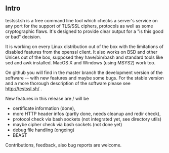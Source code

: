 
## Intro

testssl.sh is a free command line tool which checks a server's service on any port for the support of TLS/SSL ciphers, protocols as well as some cryptographic flaws. It's designed to provide clear output for a "is this good or bad" decision.

It is working on every Linux distribution out of the box with the limitations of disabled features from the openssl client. It also works on BSD and other Unices out of the box, supposed they have/bin/bash and standard tools like sed and awk installed. MacOS X and Windows (using MSYS2) work too. 

On github you will find in the master branch the development version of the software -- with new features and maybe some bugs. For the stable version and a more thorough description of the software please see http://testssl.sh/ . 

New features in this release are / will be

* certificate information (done), 
* more HTTP header infos (partly done, needs cleanup and redir check), 
* protocol check via bash sockets (not integrated yet, see directory utils)
* maybe cipher check via bash sockets (not done yet)
* debug file handling (ongoing)
* BEAST

Contributions, feedback, also bug reports are welcome.


